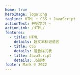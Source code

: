 ```yaml
---
home: true
heroImage: logo.png
tagline: HTML + CSS + JavaScript
actionText: 开始学习 →
actionLink: /HTML/
features:
  - title: HTML
    details: 超文本标记语言
  - title: CSS
    details: 层叠样式表
  - title: JavaScript
    details: JS脚本
footer: Mark © 2022
---
```

